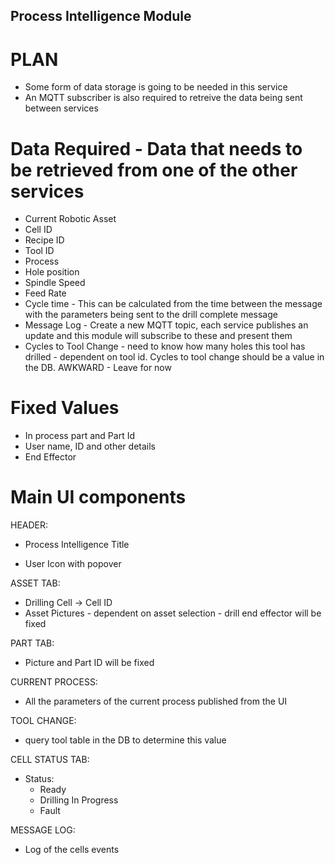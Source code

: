 
## Process Intelligence Module ##

# PLAN #

- Some form of data storage is going to be needed in this service
- An MQTT subscriber is also required to retreive the data being sent between services


# Data Required - Data that needs to be retrieved from one of the other services
- Current Robotic Asset
- Cell ID
- Recipe ID
- Tool ID
- Process
- Hole position
- Spindle Speed
- Feed Rate
- Cycle time - This can be calculated from the time between the message with the parameters being sent to the drill complete message
- Message Log - Create a new MQTT topic, each service publishes an update and this module will subscribe to these and present them
- Cycles to Tool Change - need to know how many holes this tool has drilled - dependent on tool id. Cycles to tool change should be a   value in the DB. AWKWARD - Leave for now


# Fixed Values
- In process part and Part Id
- User name, ID and other details
- End Effector

# Main UI components
HEADER:
- Process Intelligence Title

- User Icon with popover

ASSET TAB:
- Drilling Cell -> Cell ID
- Asset Pictures - dependent on asset selection - drill end effector will be fixed

PART TAB:
- Picture and Part ID will be fixed

CURRENT PROCESS:
- All the parameters of the current process published from the UI

TOOL CHANGE:
- query tool table in the DB to determine this value

CELL STATUS TAB:
- Status:
    - Ready
    - Drilling In Progress
    - Fault

MESSAGE LOG:
- Log of the cells events

